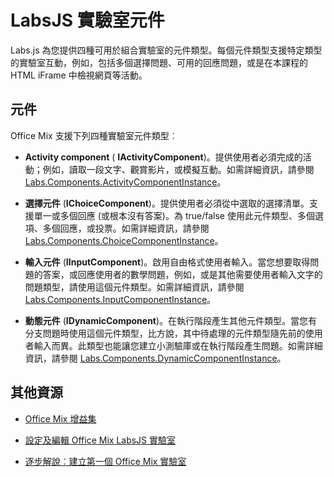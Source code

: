 
# <a name="labsjs-lab-components"></a>LabsJS 實驗室元件

Labs.js 為您提供四種可用於組合實驗室的元件類型。每個元件類型支援特定類型的實驗室互動，例如，包括多個選擇問題、可用的回應問題，或是在本課程的 HTML iFrame 中檢視網頁等活動。

## <a name="components"></a>元件

Office Mix 支援下列四種實驗室元件類型︰ 


-  **Activity component** ( **IActivityComponent**)。提供使用者必須完成的活動；例如，讀取一段文字、觀賞影片，或模擬互動。如需詳細資訊，請參閱 [Labs.Components.ActivityComponentInstance](../../../reference/office-mix/labs.components.activitycomponentinstance.md)。
    
-  **選擇元件** (**IChoiceComponent**)。提供使用者必須從中選取的選擇清單。支援單一或多個回應 (或根本沒有答案)。為 true/false 使用此元件類型、多個選項、多個回應，或投票。如需詳細資訊，請參閱 [Labs.Components.ChoiceComponentInstance](../../../reference/office-mix/labs.components.choicecomponentinstance.md)。
    
-  **輸入元件** (**IInputComponent**)。啟用自由格式使用者輸入。當您想要取得問題的答案，或回應使用者的數學問題，例如，或是其他需要使用者輸入文字的問題類型，請使用這個元件類型。如需詳細資訊，請參閱 [Labs.Components.InputComponentInstance](../../../reference/office-mix/labs.components.inputcomponentinstance.md)。
    
-  **動態元件** (**IDynamicComponent**)。在執行階段產生其他元件類型。當您有分支問題時使用這個元件類型，比方說，其中待處理的元件類型隨先前的使用者輸入而異。此類型也能讓您建立小測驗庫或在執行階段產生問題。如需詳細資訊，請參閱 [Labs.Components.DynamicComponentInstance](../../../reference/office-mix/labs.components.dynamiccomponentinstance.md)。
    

## <a name="additional-resources"></a>其他資源



- [Office Mix 增益集](../../powerpoint/office-mix/office-mix-add-ins.md)
    
- [設定及編輯 Office Mix LabsJS 實驗室](../../powerpoint/office-mix/configuring-and-editing-labsjs-labs-for-office-mix.md)
    
- [逐步解說︰建立第一個 Office Mix 實驗室](../../powerpoint/office-mix/creating-your-first-lab-for-office-mix.md#walkthrough-creating-your-first-lab-for-office-mix)
    
